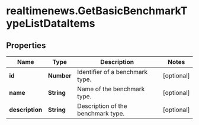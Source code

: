 # realtimenews.GetBasicBenchmarkTypeListDataItems

## Properties

Name | Type | Description | Notes
------------ | ------------- | ------------- | -------------
**id** | **Number** | Identifier of a benchmark type. | [optional] 
**name** | **String** | Name of the benchmark type. | [optional] 
**description** | **String** | Description of the benchmark type. | [optional] 


